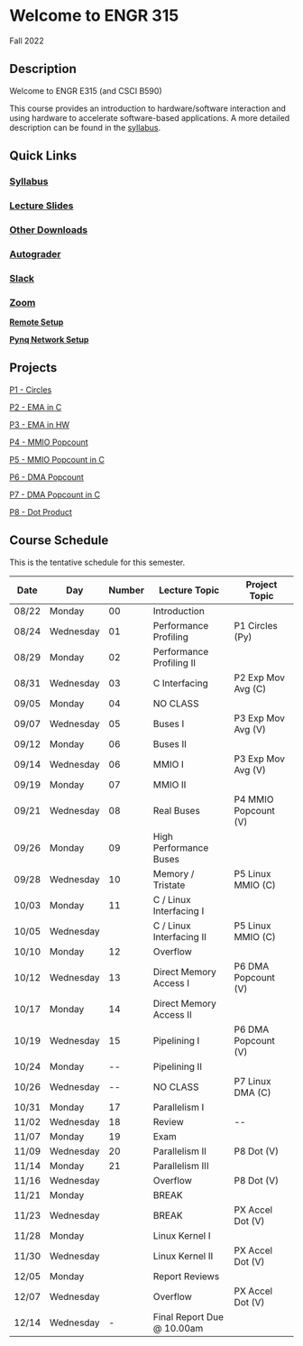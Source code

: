 # Welcome to ENGR 315 

Fall 2022

## Description 

Welcome to ENGR E315 (and CSCI B590)

This course provides an introduction to hardware/software interaction and using
hardware to accelerate software-based
applications. A more detailed description can be found in the
[syllabus](syllabus).

## Quick Links

### [Syllabus](syllabus.md)

### [Lecture Slides](https://github.com/engr315/lecture_slides) 

### [Other Downloads](https://github.com/Engr315/downloads) 

### [Autograder](https://autograder.luddy.indiana.edu)

### [Slack](https:///e315-fall2022.slack.com) 

### [Zoom](https://iu.zoom.us/j/82546848629)

**[Remote Setup](https://uisapp2.iu.edu/confluence-prd/pages/viewpage.action?pageId=280461906)**

**[Pynq Network Setup](https://docs.google.com/document/d/1i-IbmVQ2isauEg50CN2s8E3xESR1mAaM4FTGclJopJ0)**

## Projects

[P1 - Circles ](https://docs.google.com/document/d/1-CCQA5W3WXCne4WsE9izRG_VA8rVle_d_RgO6UVfJ-Y)

[P2 - EMA in C](https://docs.google.com/document/d/1cfBDzoIlD9y3EHx-0Q9YKQ-T1hPvglZrRkxLdxBoPe4)

[P3 - EMA in HW](https://docs.google.com/document/d/1U6MN45r_esy1MUt8zoRSsgUC54HM9TFWiHajOWfyus4)

[P4 - MMIO Popcount](https://docs.google.com/document/d/1wziNgmpn2tVlY3KJ_S0K1H8Fy0uqwUYXsahNDnxYBY0)

[P5 - MMIO Popcount in C](https://docs.google.com/document/d/1jg8RsI7jDrboQLwvzRQ8uWffIeV_ha4-RNPDwvikyxs)

[P6 - DMA Popcount](
https://docs.google.com/document/d/1u5RHWupwQOmu_8SVDFzPE2HH5vzACUf5E6XRroKZ6-M)


[P7 - DMA Popcount in C](
https://docs.google.com/document/d/1No0ThJH7IQrEZT4aiclMCTAKm2VETctFjFmX-5vdYks)

[P8 - Dot Product
](https://docs.google.com/document/d/1-7P4MVqkqgErGTgZFTI5RU-Xp4UcxNxZrqHNL3SwFu0)

<!-- 

[PX - Accel Dot
](https://docs.google.com/document/d/1o2O131Urwfu3FUcAc2eNOvgz_DdiyA4J3IQlRAeDowk)
-->

<!-- 
SP'2021
[P2 - Correlation](https://docs.google.com/document/d/1OnPW7GvSvcdtVuDCgDzKF1uvwplZkn-wKnNfx14_LTQ)

SP'2020
[P1 - Blinking LEDs](https://docs.google.com/document/d/1WEp6INc_Z_96oKV1LKEZmKhYWgL1gWm5W6eo9B1y3hA)
[P2 - Mega Multiply](https://docs.google.com/document/d/1f7u7QJJ32AM1liW9sximbdjBCLsJNu3DhcO3tE-Fcyc)
[P3 - Exp. Moving Average](https://docs.google.com/document/d/1e9pKW8jmkTzBqklJmH242OeL7Ld5hEkfb25EU77XLDM)
[P4 - Bitcounting](https://docs.google.com/document/d/1RNPc4r2bKhwEj0n96p_kqQbENdzikBAGi6dRorFOlvU)
[PX - Accelerating Machine Learning](https://docs.google.com/document/d/1UphnXadOCnuIDnqv7KrRn8DV3CH7Q90x0BT59jAW-FI) 
-->

## Course Schedule

This is the tentative schedule for this semester.
                                                        
|  Date  |   Day     | Number| Lecture Topic             |  Project Topic        | 
|  --    |  -----    | --    |  -----                    |     -----             | 
| 08/22  | Monday    | 00    | Introduction              |                       |
| 08/24  | Wednesday | 01    | Performance Profiling     | P1 Circles (Py)       |
| 08/29  | Monday    | 02    | Performance Profiling II  |                       |
| 08/31  | Wednesday | 03    | C Interfacing             | P2 Exp Mov Avg (C)    | 
| 09/05  | Monday    | 04    | NO CLASS                  |                       |
| 09/07  | Wednesday | 05    | Buses I                   | P3 Exp Mov Avg (V)    |
| 09/12  | Monday    | 06    | Buses II                  |                       |
| 09/14  | Wednesday | 06    | MMIO I                    | P3 Exp Mov Avg (V)    |
| 09/19  | Monday    | 07    | MMIO II                   |                       |
| 09/21  | Wednesday | 08    | Real Buses                | P4 MMIO Popcount (V)  |
| 09/26  | Monday    | 09    | High Performance Buses    |                       |   
| 09/28  | Wednesday | 10    | Memory / Tristate         | P5 Linux MMIO (C)     |
| 10/03  | Monday    | 11    | C / Linux Interfacing I   |                       |
| 10/05  | Wednesday |       | C / Linux Interfacing II  | P5 Linux MMIO (C)     |
| 10/10  | Monday    | 12    | Overflow                  |                       |
| 10/12  | Wednesday | 13    | Direct Memory Access I    | P6 DMA Popcount (V)   |
| 10/17  | Monday    | 14    | Direct Memory Access II   |                       |    
| 10/19  | Wednesday | 15    | Pipelining I              | P6 DMA Popcount (V)   |
| 10/24  | Monday    | --    | Pipelining II             |                       |
| 10/26  | Wednesday | --    | NO CLASS                  | P7 Linux DMA (C)      |
| 10/31  | Monday    | 17    | Parallelism I             |                       |
| 11/02  | Wednesday | 18    | Review                    | --                    |
| 11/07  | Monday    | 19    | Exam                      |                       |
| 11/09  | Wednesday | 20    | Parallelism II            | P8 Dot (V)            |
| 11/14  | Monday    | 21    | Parallelism III           |                       |
| 11/16  | Wednesday |       | Overflow                  | P8 Dot (V)            |
| 11/21  | Monday    |       | BREAK                     |                       |
| 11/23  | Wednesday |       | BREAK                     | PX Accel Dot (V)      |
| 11/28  | Monday    |       | Linux Kernel I            |                       |
| 11/30  | Wednesday |       | Linux Kernel II           | PX Accel Dot (V)      | 
| 12/05  | Monday    |       | Report Reviews            |                       | 
| 12/07  | Wednesday |       | Overflow                  | PX Accel Dot (V)      |
| 12/14  | Wednesday | -     | Final Report Due @ 10.00am|                       | 
